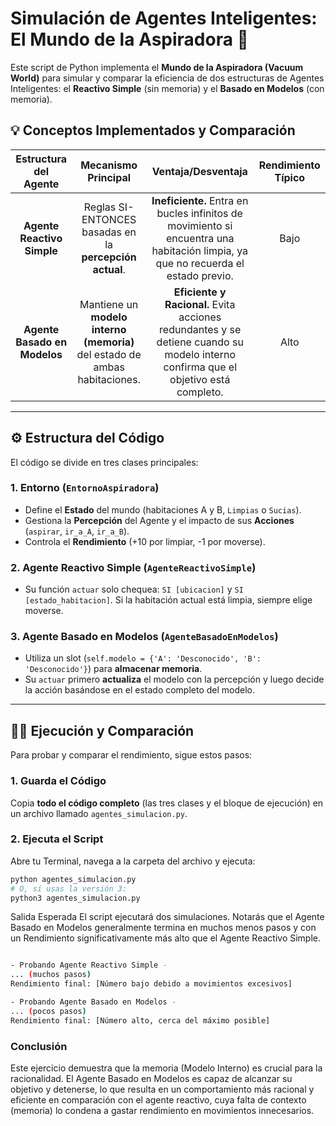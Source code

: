 # Simulación de Agentes Inteligentes: El Mundo de la Aspiradora 🧹

Este script de Python implementa el **Mundo de la Aspiradora (Vacuum World)** para simular y comparar la eficiencia de dos estructuras de Agentes Inteligentes: el **Reactivo Simple** (sin memoria) y el **Basado en Modelos** (con memoria).

## 💡 Conceptos Implementados y Comparación

| Estructura del Agente | Mecanismo Principal | Ventaja/Desventaja | Rendimiento Típico |
| :---: | :---: | :---: | :---: |
| **Agente Reactivo Simple** | Reglas SI-ENTONCES basadas en la **percepción actual**. | **Ineficiente.** Entra en bucles infinitos de movimiento si encuentra una habitación limpia, ya que no recuerda el estado previo. | Bajo |
| **Agente Basado en Modelos** | Mantiene un **modelo interno (memoria)** del estado de ambas habitaciones. | **Eficiente y Racional.** Evita acciones redundantes y se detiene cuando su modelo interno confirma que el objetivo está completo. | Alto |

---

## ⚙️ Estructura del Código

El código se divide en tres clases principales:

### 1. Entorno (`EntornoAspiradora`)
* Define el **Estado** del mundo (habitaciones A y B, `Limpias` o `Sucias`).
* Gestiona la **Percepción** del Agente y el impacto de sus **Acciones** (`aspirar`, `ir_a_A`, `ir_a_B`).
* Controla el **Rendimiento** (+10 por limpiar, -1 por moverse).

### 2. Agente Reactivo Simple (`AgenteReactivoSimple`)
* Su función `actuar` solo chequea: `SI [ubicacion]` y `SI [estado_habitacion]`. Si la habitación actual está limpia, siempre elige moverse.

### 3. Agente Basado en Modelos (`AgenteBasadoEnModelos`)
* Utiliza un slot (`self.modelo = {'A': 'Desconocido', 'B': 'Desconocido'}`) para **almacenar memoria**.
* Su `actuar` primero **actualiza** el modelo con la percepción y luego decide la acción basándose en el estado completo del modelo.

---

## 🏃‍♂️ Ejecución y Comparación

Para probar y comparar el rendimiento, sigue estos pasos:

### 1. Guarda el Código
Copia **todo el código completo** (las tres clases y el bloque de ejecución) en un archivo llamado `agentes_simulacion.py`.

### 2. Ejecuta el Script
Abre tu Terminal, navega a la carpeta del archivo y ejecuta:

```bash
python agentes_simulacion.py
# O, si usas la versión 3:
python3 agentes_simulacion.py

```
Salida Esperada
El script ejecutará dos simulaciones. Notarás que el Agente Basado en Modelos generalmente termina en muchos menos pasos y con un Rendimiento significativamente más alto que el Agente Reactivo Simple.

```bash

- Probando Agente Reactivo Simple -
... (muchos pasos)
Rendimiento final: [Número bajo debido a movimientos excesivos]

- Probando Agente Basado en Modelos -
... (pocos pasos)
Rendimiento final: [Número alto, cerca del máximo posible]

```
### Conclusión 
Este ejercicio demuestra que la memoria (Modelo Interno) es crucial para la racionalidad. El Agente Basado en Modelos es capaz de alcanzar su objetivo y detenerse, lo que resulta en un comportamiento más racional y eficiente en comparación con el agente reactivo, cuya falta de contexto (memoria) lo condena a gastar rendimiento en movimientos innecesarios.
